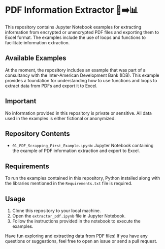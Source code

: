 # PDF Information Extractor 📄➡️📊

This repository contains Jupyter Notebook examples for extracting information from encrypted or unencrypted PDF files and exporting them to Excel format. The examples include the use of loops and functions to facilitate information extraction.

## Available Examples

At the moment, the repository includes an example that was part of a consultancy with the Inter-American Development Bank (IDB). This example provides a foundation for understanding how to use functions and loops to extract data from PDFs and export it to Excel.

## Important

No information provided in this repository is private or sensitive. All data used in the examples is either fictional or anonymized.

## Repository Contents

- `01_PDF_Scrapping_First_Example.ipynb`: Jupyter Notebook containing the example of PDF information extraction and export to Excel.

## Requirements

To run the examples contained in this repository, Python installed along with the libraries mentioned in the `Requirements.txt` file is required.

## Usage

1. Clone this repository to your local machine.
2. Open the `extractor_pdf.ipynb` file in Jupyter Notebook.
3. Follow the instructions provided in the notebook to execute the examples.

Have fun exploring and extracting data from PDF files! If you have any questions or suggestions, feel free to open an issue or send a pull request.

